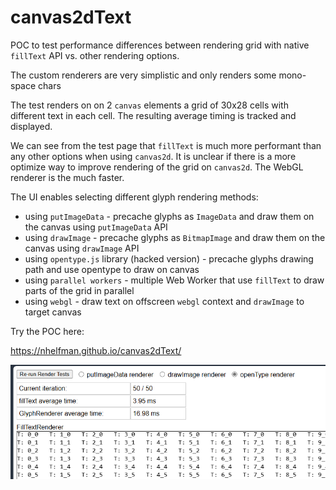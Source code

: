 # canvas2dText
POC to test performance differences between rendering grid with native `fillText` API vs. other rendering options.

The custom renderers are very simplistic and only renders some mono-space chars

The test renders on on 2 `canvas` elements a grid of 30x28 cells with different text in each cell. The resulting average timing is tracked and displayed.

We can see from the test page that `fillText` is much more performant than any other options when using `canvas2d`.
It is unclear if there is a more optimize way to improve rendering of the grid on `canvas2d`.
The WebGL renderer is the much faster.

The UI enables selecting different glyph rendering methods:
- using `putImageData` - precache glyphs as `ImageData` and draw them on the canvas using `putImageData` API
- using `drawImage` - precache glyphs as `BitmapImage` and draw them on the canvas using `drawImage` API
- using `opentype.js` library (hacked version) - precache glyphs drawing path and use opentype to draw on canvas
- using `parallel workers` - multiple Web Worker that use `fillText` to draw parts of the grid in parallel
- using `webgl` - draw text on offscreen `webgl` context and `drawImage` to target canvas

Try the POC here:

https://nhelfman.github.io/canvas2dText/

![alt text](image.png)
